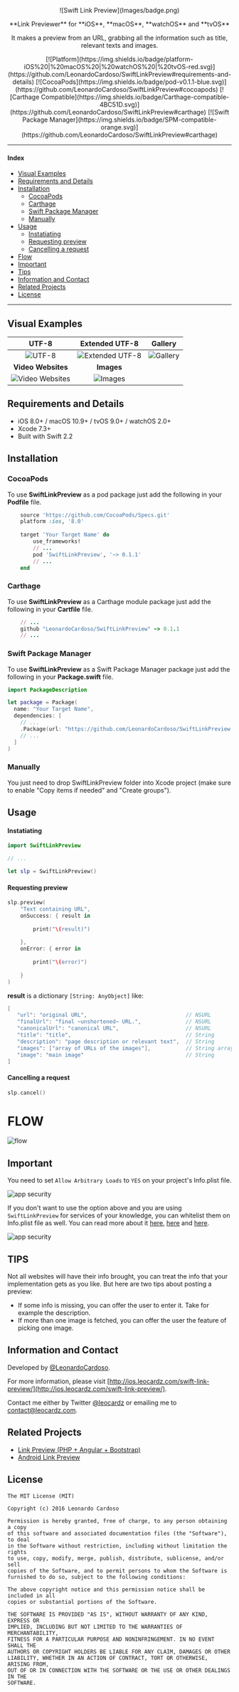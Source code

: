<p align="center">
![Swift Link Preview](Images/badge.png)
<p>

<p align="center">
**Link Previewer** for **iOS**, **macOS**, **watchOS** and **tvOS**
<p>

<p align="center">
It makes a preview from an URL, grabbing all the information such as title, relevant texts and images.
<p>

<p align="center">
	[![Platform](https://img.shields.io/badge/platform-iOS%20|%20macOS%20|%20watchOS%20|%20tvOS-red.svg)](https://github.com/LeonardoCardoso/SwiftLinkPreview#requirements-and-details)
	[![CocoaPods](https://img.shields.io/badge/pod-v0.1.1-blue.svg)](https://github.com/LeonardoCardoso/SwiftLinkPreview#cocoapods)
	[![Carthage Compatible](https://img.shields.io/badge/Carthage-compatible-4BC51D.svg)](https://github.com/LeonardoCardoso/SwiftLinkPreview#carthage)
	[![Swift Package Manager](https://img.shields.io/badge/SPM-compatible-orange.svg)](https://github.com/LeonardoCardoso/SwiftLinkPreview#carthage)
<p>
<p>

<hr />

#### Index 

* [Visual Examples](#visual-examples)
* [Requirements and Details](#requirements-and-details)
* [Installation](#installation)
	* [CocoaPods](#cocoapods)
	* [Carthage](#carthage)
	* [Swift Package Manager](#swift-package-manager)
	* [Manually](#manually)
* [Usage](#usage)
	* [Instatiating](#instatiating)
	* [Requesting preview](#requesting-preview)
	* [Cancelling a request](#cancelling-a-request)
* [Flow](#flow)
* [Important](#important)
* [Tips](#tips)
* [Information and Contact](#information-and-contact)
* [Related Projects](#related-projects)
* [License](#license)

<hr />

## Visual Examples

**UTF-8** | **Extended UTF-8**	 | **Gallery** 
:--:|:--:|:--:|	
![UTF-8](Images/default.gif "UTF-8") | ![Extended UTF-8](Images/langs.gif "Extended UTF-8") |![Gallery](Images/gallery.gif "Gallery")
**Video Websites** | **Images** 
![Video Websites](Images/videos.gif "Video Websites") | ![Images](Images/images.gif "Images") | 

## Requirements and Details

* iOS 8.0+ / macOS 10.9+ / tvOS 9.0+ / watchOS 2.0+
* Xcode 7.3+
* Built with Swift 2.2

## Installation

### CocoaPods

To use **SwiftLinkPreview** as a pod package just add the following in your **Podfile** file.

```ruby
	source 'https://github.com/CocoaPods/Specs.git'
	platform :ios, '8.0'
	
	target 'Your Target Name' do
	  	use_frameworks!
	  	// ...
	  	pod 'SwiftLinkPreview', '~> 0.1.1'
	  	// ...
	end
```

### Carthage

To use **SwiftLinkPreview** as a Carthage module package just add the following in your **Cartfile** file.

```ruby
  	// ...
	github "LeonardoCardoso/SwiftLinkPreview" ~> 0.1.1
  	// ...
```

### Swift Package Manager

To use **SwiftLinkPreview** as a Swift Package Manager package just add the following in your **Package.swift** file.

```swift
import PackageDescription

let package = Package(
  name: "Your Target Name",
  dependencies: [
  	// ...
    .Package(url: "https://github.com/LeonardoCardoso/SwiftLinkPreview.git", majorVersion: 0)
  	// ...
  ]
)
```

### Manually

You just need to drop SwiftLinkPreview folder into Xcode project (make sure to enable "Copy items if needed" and "Create groups").


## Usage

#### Instatiating
```swift
import SwiftLinkPreview

// ...

let slp = SwiftLinkPreview()
```

#### Requesting preview
```swift
slp.preview(
    "Text containing URL",
    onSuccess: { result in
    	
		print("\(result)")
        
    },
    onError: { error in
       
		print("\(error)")
        
    }
)
```
**result** is a dictionary ```[String: AnyObject]``` like:

```swift
[
   "url": "original URL", 								// NSURL
   "finalUrl": "final ~unshortened~ URL.", 				// NSURL
   "canonicalUrl": "canonical URL", 					// NSURL
   "title": "title", 									// String
   "description": "page description or relevant text", 	// String
   "images": ["array of URLs of the images"], 			// String array
   "image": "main image" 								// String
]
```

#### Cancelling a request
```swift
slp.cancel()
```

# FLOW

![flow](http://i.imgur.com/SMueQkA.png)

## Important

You need to set ```Allow Arbitrary Loads``` to ```YES``` on your project's Info.plist file.

![app security](http://i.imgur.com/41hGjCC.png)

If you don't want to use the option above and you are using ```SwiftLinkPreview``` for services of your knowledge, you can whitelist them on Info.plist file as well. You can read more about it [here](http://stackoverflow.com/questions/30739473/nsurlsession-nsurlconnection-http-load-failed-on-ios-9), [here](https://github.com/Alamofire/Alamofire#app-transport-security) and [here](https://ste.vn/2015/06/10/configuring-app-transport-security-ios-9-osx-10-11/).

![app security](http://i.imgur.com/INEp6q5.png)

## TIPS

Not all websites will have their info brought, you can treat the info that your implementation gets as you like. But here are two tips about posting a preview:

* If some info is missing, you can offer the user to enter it. Take for example the description.
* If more than one image is fetched, you can offer the user the feature of picking one image.

## Information and Contact

Developed by [@LeonardoCardoso](https://github.com/LeonardoCardoso). 

For more information, please visit [http://ios.leocardz.com/swift-link-preview/](http://ios.leocardz.com/swift-link-preview/).

Contact me either by Twitter [@leocardz](https://twitter.com/leocardz) or emailing me to [contact@leocardz.com](mailto:contact@leocardz.com).

## Related Projects

* [Link Preview (PHP + Angular + Bootstrap)](https://github.com/LeonardoCardoso/Link-Preview)
* [Android Link Preview](https://github.com/LeonardoCardoso/Android-Link-Preview)


## License

    The MIT License (MIT)

	Copyright (c) 2016 Leonardo Cardoso
	
	Permission is hereby granted, free of charge, to any person obtaining a copy
	of this software and associated documentation files (the "Software"), to deal
	in the Software without restriction, including without limitation the rights
	to use, copy, modify, merge, publish, distribute, sublicense, and/or sell
	copies of the Software, and to permit persons to whom the Software is
	furnished to do so, subject to the following conditions:
	
	The above copyright notice and this permission notice shall be included in all
	copies or substantial portions of the Software.
	
	THE SOFTWARE IS PROVIDED "AS IS", WITHOUT WARRANTY OF ANY KIND, EXPRESS OR
	IMPLIED, INCLUDING BUT NOT LIMITED TO THE WARRANTIES OF MERCHANTABILITY,
	FITNESS FOR A PARTICULAR PURPOSE AND NONINFRINGEMENT. IN NO EVENT SHALL THE
	AUTHORS OR COPYRIGHT HOLDERS BE LIABLE FOR ANY CLAIM, DAMAGES OR OTHER
	LIABILITY, WHETHER IN AN ACTION OF CONTRACT, TORT OR OTHERWISE, ARISING FROM,
	OUT OF OR IN CONNECTION WITH THE SOFTWARE OR THE USE OR OTHER DEALINGS IN THE
	SOFTWARE.